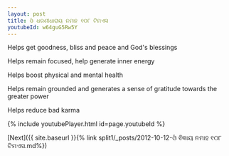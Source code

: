 ```yaml
---
layout: post
title: ଓଁ ଧରଣୀଧାରାୟ ନମାହ ୧୦୮ ଟିମଏସ
youtubeId: w64guG5Rw5Y
---
```

 
 
Helps get goodness, bliss and peace and God's blessings
 
Helps remain focused, help generate inner energy 
 
Helps boost physical and mental health 
 
Helps remain grounded and generates a sense of gratitude towards the greater power 
 
Helps reduce bad karma
 
 
 
 


{% include youtubePlayer.html id=page.youtubeId %}
 
[Next]({{ site.baseurl }}{% link  split1/_posts/2012-10-12-ଓଁ ଵିଜ୍ଞାୟ ନମାହ ୧୦୮ ଟିମଏସ.md%})
 
